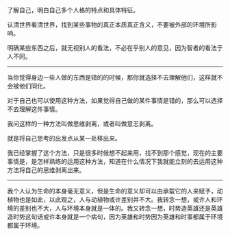 了解自己，明白自己多个人格的特点和具体特征。

认清世界看清世界，找到某些事物的真正本质真正含义，不要被外部的环境所影响。

明确某些东西之后，就无视别人的看法，不必在乎别人的意见，因为智者的看法于人不同。
___
当你觉得身边一些人做的东西是错的的时候，那你就选择不去理解他们，这样就不会被他们同化。

对于自己也可以使用这种方法，如果觉得自己做的某件事情是错的，那么可以选择不去理解这件事情。

  

我问这样的一种方法叫做思维剥离，或者叫做意志剥离。

就是将自己思考的出发点从某一处移出来。

  

我已经掌握了这个方法，只是很多时候想不起来用，找不到那个感觉，现在的主要事情是，是怎样熟练的运用这种方法，知道在什么情况下我就能立刻的去运用这种方法将自己的思维剥离出来。
___
我个人认为生命的本身毫无意义，但是生命的意义却可以由承载它的人来赋予，动植物也是如此，以此观之，人与动植物或许差别并不大。我转念一想，或许人和环境的差别也不大，人与环境本身就是一体的。我又转念一想，时势造英雄还是英雄造时势这句话或许本身就是一个病句，因为英雄和时势因为英雄和时事都属于环境都属于环境。